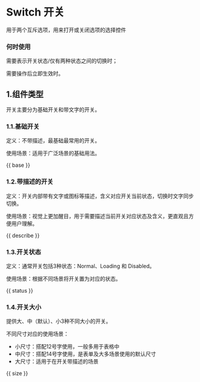 # Switch 开关

用于两个互斥选项，用来打开或关闭选项的选择控件

### 何时使用

需要表示开关状态/仅有两种状态之间的切换时；

需要操作后立即生效时。

## 1.组件类型

开关主要分为基础开关和带文字的开关。

### 1.1.基础开关

定义：不带描述，最基础最常用的开关。

使用场景：适用于广泛场景的基础用法。

{{ base }}

### 1.2.带描述的开关

定义：开关内部带有文字或图标等描述，含义对应开关当前状态，切换时文字同步切换。

使用场景：视觉上更加醒目，用于需要描述当前开关对应状态及含义，更直观且方便用户理解。

{{ describe }}

### 1.3.开关状态

定义：通常开关包括3种状态：Normal、Loading 和 Disabled。

使用场景：根据不同场景将开关置为对应的状态。

{{ status }}

### 1.4.开关大小

提供大、中（默认）、小3种不同大小的开关。

不同尺寸对应的使用场景：

- 小尺寸：搭配12号字使用，一般多用于表格中
- 中尺寸：搭配14号字使用，是表单及大多场景使用的默认尺寸
- 大尺寸：适用于在开关带描述的场景

{{ size }}
